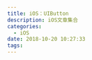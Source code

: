 ```yaml
---
title: iOS：UIButton
description: iOS文章集合
categories:
  - iOS
date: 2018-10-20 10:27:33
tags:
---
```




